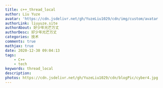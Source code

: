 ```yaml
---
title: c++_thread_local
author: Liu Yuze
avatar: 'https://cdn.jsdelivr.net/gh/YuzeLiu1029/cdn/img/custom/avatar.jpg'
authorLink: liuyuze.site
authorAbout: 好少年光芒万丈
authorDesc: 好少年光芒万丈
categories: 技术
comments: true
mathjax: true
date: 2020-12-30 09:04:13
tags:
    - C++
    - tech
keywords: thread_local
description:
photos: https://cdn.jsdelivr.net/gh/YuzeLiu1029/cdn/blogPic/cyber4.jpg
---
```

